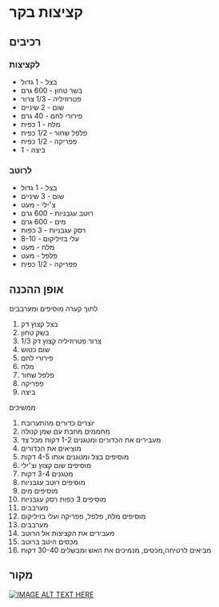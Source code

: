 # קציצות בקר

## רכיבים

### לקציצות
- בצל - 1 גדול
- בשר טחון - 600 גרם
- פטרוזיליה - 1/3 צרור
- שום - 2 שיניים
- פירורי לחם - 40 גרם
- מלח - 1 כפית
- פלפל שחור - 1/2 כפית
- פפריקה - 1/2 כפית
- ביצה - 1

### לרוטב

- בצל - 1 גדול
- שום - 3 שיניים
- צ׳ילי - מעט
- רוטב עגבניות - 600 גרם
- מים - 600 גרם
- רסק עגבניות - 3 כפות
- עלי בזיליקום - 8-10
- מלח - מעט
- פלפל - מעט
- פפריקה - 1/2 כפית

## אופן ההכנה

לתוך קערה מוסיפים ומערבבים
1. בצל קצוץ דק
2. בשק טחון
3. 1/3 צרור פטרוזיליה קצוץ דק
4. שום כטוש
5. פירורי לחם
6. מלח
7. פלפל שחור
8. פפריקה
9. ביצה


ממשיכים
1. יוצרים כדורים מהתערובת
2. מחממים מחבת עם שמן קנולה
3. מעבירים את הכדורים ומטגנים 1-2 דקות מכל צד
4. מוציאים את הכדורים
5. מוסיפים בצל ומטגנים אותו 4-5 דקות
6. מוסיפים שום קצוץ וצ׳ילי
7. מטגנים 3-4 דקות
8. מוסיפים רוטב עגבניות
9. מוסיפים מים
10. מוסיפים 3 כפות רסק עגבניות
11. מערבבים
12. מוסיפים מלח, פלפל, פפריקה ועלי בזיליקום
13. מערבבים
14. מעבירים את הקציצות אל הרוטב
15. מכסים היטב ברוטב
16. מביאים לרטיחה,מכסים, מנמיכים את האש ומבשלים 30-40 דקות


## מקור

[![IMAGE ALT TEXT HERE](http://img.youtube.com/vi/Zn6dEdJyTLU/0.jpg)](http://www.youtube.com/watch?v=Zn6dEdJyTLU)
